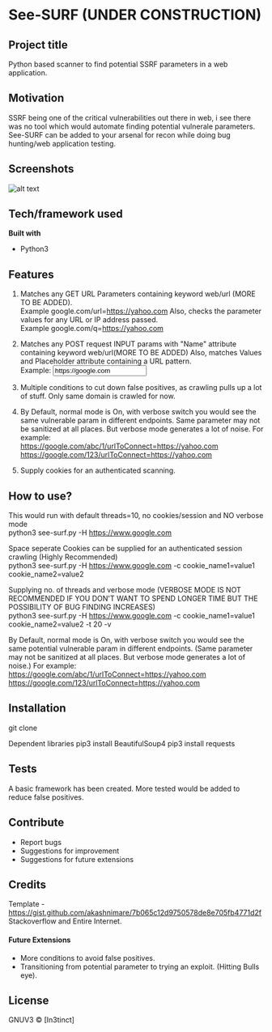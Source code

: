 # See-SURF (UNDER CONSTRUCTION)


## Project title
Python based scanner to find potential SSRF parameters in a web application.

## Motivation
SSRF being one of the critical vulnerabilities out there in web, i see there was no tool which would automate finding potential
vulnerale parameters. See-SURF can be added to your arsenal for recon while doing bug hunting/web application testing.

 
## Screenshots
![alt text](https://github.com/In3tinct/See-SURF/blob/master/See-SURF.png)

## Tech/framework used
<b>Built with</b>
- Python3

## Features
1) Matches any GET URL Parameters containing keyword web/url (MORE TO BE ADDED). <br/>
Example google.com/url=https://yahoo.com 
Also, 
checks the parameter values for any URL or IP address passed. <br/>
Example google.com/q=https://yahoo.com

2) Matches any POST request INPUT params with "Name" attribute containing keyword web/url(MORE TO BE ADDED)
Also,
matches Values and Placeholder attribute containing a URL pattern. <br/>
Example: <input type="text" name="url" value="https://google.com">

3) Multiple conditions to cut down false positives, as crawling pulls up a lot of stuff. Only same domain is crawled for now.

4) By Default, normal mode is On, with verbose switch you would see the same vulnerable param in different endpoints. 
Same parameter may not be sanitized at all places. But verbose mode generates a lot of noise.
For example: <br/>
https://google.com/abc/1/urlToConnect=https://yahoo.com
https://google.com/123/urlToConnect=https://yahoo.com

5) Supply cookies for an authenticated scanning.

## How to use?
This would run with default threads=10, no cookies/session and NO verbose mode <br/>
python3 see-surf.py -H https://www.google.com

Space seperate Cookies can be supplied for an authenticated session crawling (Highly Recommended)<br/>
python3 see-surf.py -H https://www.google.com -c cookie_name1=value1 cookie_name2=value2

Supplying no. of threads and verbose mode (VERBOSE MODE IS NOT RECOMMENDED IF YOU DON'T WANT TO SPEND LONGER TIME BUT THE 
POSSIBILITY OF BUG FINDING INCREASES)<br/>
python3 see-surf.py -H https://www.google.com -c cookie_name1=value1 cookie_name2=value2 -t 20 -v

By Default, normal mode is On, with verbose switch you would see the same potential vulnerable param in different endpoints. 
(Same parameter may not be sanitized at all places. But verbose mode generates a lot of noise.)
For example: <br/>
https://google.com/abc/1/urlToConnect=https://yahoo.com
https://google.com/123/urlToConnect=https://yahoo.com


## Installation
git clone 

Dependent libraries
pip3 install BeautifulSoup4
pip3 install requests

## Tests
A basic framework has been created. 
More tested would be added to reduce false positives.


## Contribute
- Report bugs
- Suggestions for improvement
- Suggestions for future extensions

## Credits
Template - https://gist.github.com/akashnimare/7b065c12d9750578de8e705fb4771d2f
Stackoverflow and Entire Internet. 

#### Future Extensions
- More conditions to avoid false positives.
- Transitioning from potential parameter to trying an exploit. (Hitting Bulls eye).

## License
GNUV3 © [In3tinct]
